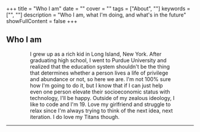 +++
title = "Who I am"
date = ""
cover = ""
tags = ["About", ""]
keywords = ["", ""]
description = "Who I am, what I'm doing, and what's in the future"
showFullContent = false
+++
<div id="intro">
    <!-- <img id="propic" src="https://raw.githubusercontent.com/napcodes/theperrylife/master/docs/pages/Headshots-3.jpg" style="float: left; height: 40%; width:  40%;" margin-right: 50px; alt="My Face"> -->
    <div id="introText" style="margin-right:50px;">
        <h2>Who I am</h2>
        <p style="margin-left: 50px; padding-left: 1em;">I grew up as a rich kid in Long Island, New York. After graduating high school, I went to Purdue University and realized that the education system shouldn't be the thing that determines whether a person lives a life of privilege and abundance or not, so here we are. I'm not 100% sure how I'm going to do it, but I know that if I can just help even one person elevate their socioeconomic status with technology, I'll be happy. Outside of my zealous ideology, I like to code and I'm 19. Love my girlfriend and struggle to relax since I'm always trying to think of the next idea, next iteration. I do love my Titans though.</p>
    </div>
    <hr >
</div>
